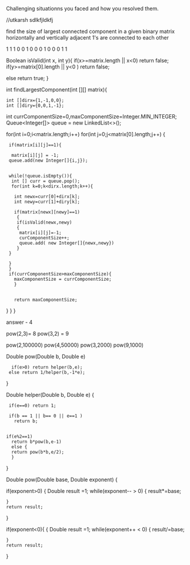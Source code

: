 Challenging situationns you faced and how you resolved them.

//utkarsh
sdlkfjldkfj

find the size of largest connected component in a given binary matrix
horizontally and vertically adjacent 1's are connected to each other

1 1 1 0 0
1 0 0 0 1
0 0 0 1 1

Boolean isValid(int x, int y){
 if(x>=matrix.length || x<0) return false;
 if(y>=matrix[0].length || y<0 ) return false;
 
 else return true; 
}

int  findLargestComponent(int [][] matrix){

    int []dirx={1,-1,0,0};
    int []diry={0,0,1,-1};
  int currComponentSize=0,maxComponentSize=Integer.MIN_INTEGER;
   Queue<Integer[]> queue = new LinkedList<>();

  for(int i=0;i<matrix.length;i++)
    for(int j=0;j<matrix[0].length;j++)
   {
   
     if(matrix[i][j]==1){
    
      matrix[i][j] = -1;
     queue.add(new Integer[]{i,j});
     
     
     while(!queue.isEmpty()){
      int [] curr = queue.pop();
      for(int k=0;k<dirx.length;k++){
     
       int newx=curr[0]+dirx[k];
       int newy=curr[1]+diry[k];
     
       if(matrix[newx][newy]==1)
        {
        if(isValid(newx,newy)
        {
         matrix[i][j]=-1;
         curComponentSize++;
         queue.add( new Integer[]{newx,newy})
        }
     }
     
     }
     }
     if(currComponentSize>maxComponentSize){
       maxComponentSize = currComponentSize;
       }
       
       
       return maxComponentSize;
  }
 }
}






answer - 4 


pow(2,3)= 8
pow(3,2) = 9


  pow(2,100000)
  pow(4,50000)
  pow(3,2000) pow(9,1000)
  
  
 Double pow(Double b, Double e)   
      
      if(e>0) return helper(b,e);
     else return 1/helper(b,-1*e);
    
  }  
  
 Double helper(Double b, Double e)
 {
   
     
     if(e==0) return 1;
     
     if(b == 1 || b== 0 || e==1 )
       return b;
       
       
    if(e%2==1) 
      return b*pow(b,e-1)
      else {
      return pow(b*b,e/2);
      }
   
 
 }   
  
  

Double pow(Double base, Double exponent)
{
   
   
   if(exponent>0)
   {
   Double result =1;
   while(exponent-- > 0)
    {
      result*=base; 
        
    }
    return result;
   }
   
   if(exponent<0){
   {
   Double result =1;
   while(exponent++ < 0)
    {
      result/=base; 
        
    }
    return result;
   

}


